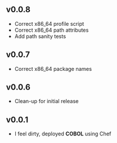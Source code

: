 ## v0.0.8

* Correct x86_64 profile script
* Correct x86_64 path attributes
* Add path sanity tests

## v0.0.7

* Correct x86_64 package names

## v0.0.6

* Clean-up for initial release

## v0.0.1

* I feel dirty, deployed **COBOL** using Chef
